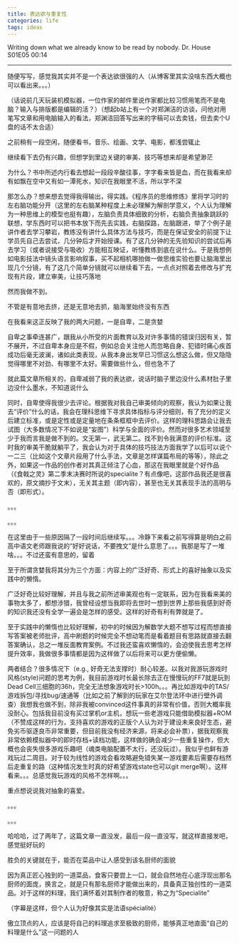 ```yaml
---
title: 表达欲与重复性
categories: life
tags: ideas
---
```


Writing down what we already know to be read by nobody.
Dr. House S01E05 00:14

---

随便写写，感觉我其实并不是一个表达欲很强的人（从博客里其实没啥东西大概也可以看出来。。。）

（话说前几天玩装机模拟器，一位作家的邮件里说作家都比较习惯用笔而不是电脑？输入与排版都是编辑的活？）（想起b站上有一个对郑渊洁的访谈，问他对用笔写文章和用电脑输入的看法，郑渊洁回答写出来的字稿可以去卖钱，但去卖个U盘的话不太合适）

之前稍有一段空闲，随便看书，音乐、绘画、文学、电影，都浅尝辄止

继续看下去仍有兴趣，但想学到里边关键的审美、技巧等想来却是希望渺茫

为什么？书中所述内行看去想起一段段辛酸往事，字字看来皆是血，而在我看来却有如飘在空中又有如一潭死水，知识在我眼里不活，所以学不深

那怎么办？想来想去觉得我得输出，得实践。《程序员的思维修炼》里将学习时的左右脑功能分开（这里的左右脑某种程度上未必理解为解剖学意义，个人认为理解为一种思维上的模型也挺有趣），左脑负责具体细致的分析，右脑负责抽象跳跃的联想，学东西时可以把书本放下而先去实践，右脑探路，左脑跟进，举了个例子是讲作者去学习攀岩，教练没有讲什么具体方法与技巧，而是在保证安全的前提下让学员先自己去尝试，几分钟后才开始授课。有了这几分钟的无先验知识的尝试后再去学习（或者说接受与吸收）方能相互映证，听懂教练到底在说什么。于是我想例如电影技法中镜头语言影响叙事，买不起相机哪拍做一做思维实验也要让脑海里出现几个分镜，有了这几个简单分镜就可以继续看下去，一点点对照着去修改与扩充现有片段，建立审美，让技巧落地

然而我做不到。

不管是有意地去挤，还是无意地去抓，脑海里始终没有东西

在我看来这正反映了我的两大问题，一是自卑，二是贪婪

自卑之事牵连甚广，跟我从小所受的片面教育以及对许多事情的错误归因有关，暂不展开，不过自卑本身应是不假，例如总会关注他人而忽略自身、犯错时痛心疾首成功后毫无波澜，诸如此类表现，从我本身出发早已习惯这么想这么做，但又隐隐觉得哪里不对劲、有哪里不太好。需要做些什么，但也急不了

就此篇文章所相关的，自卑减弱了我的表达欲，说话时脑子里边没什么素材肚子里边没什么墨水，不知道说什么

同时，自卑使得我很少去评论。根据我对我自己审美倾向的观察，我认为如果让我去“评价”什么的话，我会在理科思维下寻求具体指标与评分细则，有了充分的定义后建立标准，或是定性或是定量地在条条框框中去评价。这样的理科思路会让我去试图（大多数情况下不如说是“妄图”）科学与全面的评价。然而对很多艺术领域至少于我而言我是做不到的。文无第一，武无第二。找不到令我满意的评价标准。这时我的审美干脆就躺平了，我会认为对于具体的技巧技法方面我学了以后可以说个一二三（比如这个文章片段用了什么手法，文章是怎样谋篇布局的等等），除此之外，如果这一作品的创作者对其真正倾注了心血，那这在我眼里就是个好作品（《食戟之灵》第二季末决赛时所说的specialite？有点像吧，这部作品我还是很喜欢的，原文摘抄于文末），无关其主题（即内容），甚至也无关其表现手法的高明与否（即形式）。

。。。

。。。

在这里由于一些原因隔了一段时间后继续写。。。冷静下来看之前写得算是明白之前高中语文老师跟我说的“好好说话，不要拽文”是什么意思了。。。我那是写了一堆啥。。。不过还蛮有意思的，留着


至于所谓贪婪我将其分为三个方面：内容上的广泛好奇、形式上的喜好抽象以及实践中的懒惰。

广泛好奇比较好理解，并且与我之前所述审美观也有一定联系，因为在我看来美的事物太多了，都想涉猎，我曾经设想当我即将去世时一想到世界上那些我感到好奇的知识我还没有全学一遍会是怎样的感受。这样的好奇有利有弊就是了。

至于实践中的懒惰也比较好理解，初中的时候因为解数学大题不想写过程而想直接写答案被老师批评，高中刷题的时候完全不想动笔而是看着题目有思路就直接去翻答案确认，总之一堆反面教育案例。不过我还蛮喜欢懒惰的，会迫使我去思考怎样提升效率，我做很多事情都是因为这样做了以后将来可以更方便偷懒。

两者结合？很多情况下（e.g., 好奇无法支撑时）耐心较差。以我对我游玩游戏时风格(style)问题的思考为例，我目前游戏时长最长除去正在慢慢玩的FF7就是玩到Dead Cell三细胞的36h，完全无法想象游戏时长>100h。。。再比如游戏中的TAS/游戏拆包/寻找bug/速通等（比如之前了解到的玩家在艾尔登法环中进行壁外调查）我想我也做不到，除非我被convinced这件事真的非常有价值，否则大概率我没耐心。包括我目前没有买过掌机or主机，想玩一些老游戏只能借助模拟器+ROM（不赞成这样的行为，支持喜欢的游戏的正版个人认为对于建设未来良好生态，避免劣币驱逐良币非常重要，但目前我没有经济来源，将来必会补票），据我观察我非常依赖模拟器中的即时存档+读档功能，这样做的确会减少一些重复操作，但大概也会丧失很多游戏乐趣吧（魂类电脑配置不太行，还没玩过）。我似乎也鲜有游戏玩过二周目。对于较为线性的游戏会看攻略避免错失某一游戏要素后需要存档然后走重复的路（这种情况发生时真的好希望游戏state也可以git merge啊）。这样看来。。。总感觉我玩游戏的风格不怎样啊。。。

重点想说说我对抽象的喜爱。

。。。

。。。

哈哈哈，过了两年了，这篇文章一直没发，最后一段一直没写，就这样直接发吧，感觉挺好玩的



胜负的关键就在于，能否在菜品中让人感受到该名厨师的面貌

因为真正匠心独到的一道菜品，食客只要尝上一口，就会自然地在心底浮现出那名厨师的面庞，换言之，就是只有那名厨师才能做出来的，具备真正独创性的一道菜品。对于这样的料理，我们满怀着对其制作者的敬意，称之为“Specialite”

（字幕是这样，但个人认为好像其实是法语spécialité）

傲立顶点的人，应该是将自己的料理追求至极致的厨师，能够真正地直面“自己的料理是什么”这一问题的人
